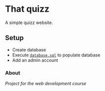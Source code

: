 # That quizz

A simple quizz website.

## Setup

- Create database
- Execute [`database.sql`](database.sql) to populate database
- Add an admin account

### About

_Project for the web development course_
